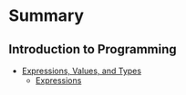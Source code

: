 # Summary​

## Introduction to Programming

* [Expressions, Values, and Types](docs/chapter_1/header.md)
    * [Expressions](docs/chapter_1/expressions.md)